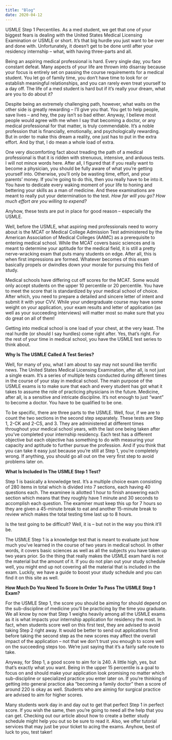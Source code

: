 ```yaml
---
title: "Blog"
date: 2020-04-12
---
```


USMLE Step 1 Percentiles. As a med student, we get that one of your biggest fears is dealing with the United States Medical Licensing Examination or USMLE or short. It’s that big hurdle you just want to be over and done with. Unfortunately, it doesn’t get to be done until after your residency internship – what, with having three-parts and all.

Being an aspiring medical professional is hard. Every single day, you face constant defeat. Many aspects of your life are thrown into disarray because your focus is entirely set on passing the course requirements for a medical student. You let go of family time, you don’t have time to look for or establish meaningful relationships, and you can rarely even treat yourself to a day off. The life of a med student is hard but if it’s really your dream, what are you to do about it?

Despite being an extremely challenging path, however, what waits on the other side is greatly rewarding – I’ll give you that. You get to help people, save lives – and hey, the pay isn’t so bad either. Anyway, I believe most people would agree with me when I say that becoming a doctor, or any medical professional for that matter, is truly commendable. It’s a noble profession that is financially, emotionally, and psychologically rewarding. But in order to make this dream a reality, one just has to put in the extra effort. And by that, I do mean a whole load of extra.

One very discomforting fact about treading the path of a medical professional is that it is ridden with strenuous, intensive, and arduous tests. I will not mince words here. After all, I figured that if you really want to become a physician, you should be fully aware of what you’re getting yourself into. Otherwise, you’ll only be wasting time, effort, and your parents’ money. If you’re going to do this, then you really have to be into it. You have to dedicate every waking moment of your life to honing and bettering your skills as a man of medicine. And these examinations are meant to really put your determination to the test. _How far will you go? How much effort are you willing to expend?_

Anyhow, these tests are put in place for good reason – especially the USMLE.

Well, before the USMLE, what aspiring med professionals need to worry about is the MCAT or Medical College Admission Test administered by the American Association of Medical Colleges (AAMC) as a prerequisite to entering medical school. While the MCAT covers basic sciences and is meant to determine your aptitude for the medical field, it is still a pretty nerve-wracking exam that puts many students on edge. After all, this is when first impressions are formed. Whatever becomes of this exam basically propels or dwindles down your morale for pursuing this field of study.

Medical schools have differing cut off scores for the MCAT. Some would only accept students on the upper 10 percentile or 20 percentile. You have to meet the score that is standardized by your medical school of choice. After which, you need to prepare a detailed and sincere letter of intent and submit it with your CVV. While your undergraduate course may have some weight on your application, your exam results and letter of application (as well as your succeeding interviews) will matter most so make sure that you do great on all of them!

Getting into medical school is one load of your chest, at the very least. The real hurdle (or should I say hurdles) come right after. Yes, that’s right. For the rest of your time in medical school, you have the USMLE test series to think about.

**Why Is The USMLE Called A Test Series?**

Well, for many of you, what I am about to say may not sound like terrific news. The United States Medical Licensing Examination, after all, is not just a single exam. It’s a series of multiple tests conducted during different times in the course of your stay in medical school. The main purpose of the USMLE exams is to make sure that each and every student has got what it takes to assume the role of practicing physicians in the future. Medicine, after all, is a sensitive and intricate discipline. It’s not enough to just “want” to become a doctor. You have to be qualified to be one.

To be specific, there are three parts to the USMLE. Well, four, if we are to count the two sections in the second step separately. These tests are Step 1, 2-CK and 2-CS, and 3. They are administered at different times throughout your medical school years, with the last one being taken after you’ve completed your internship residency. Each test has a different objective but each objective has something to do with measuring your capacity and aptitude to further pursue the profession. And if you think that you can take it easy just because you’re still at Step 1, you’re completely wrong. If anything, you should go all out on the very first step to avoid problems later on.

**What Is Included In The USMLE Step 1 Test?**

Step 1 is basically a knowledge test. It’s a multiple choice exam consisting of 280 items in total which is divided into 7 sections, each having 40 questions each. The examinee is allotted 1 hour to finish answering each section which means that they roughly have 1 minute and 30 seconds to accomplish each question. The examiner must keep this up for 7 hours so they are given a 45-minute break to eat and another 15-minute break to review which makes the total testing time last up to 8 hours.

Is the test going to be difficult? Well, it is – but not in the way you think it’ll be.

The USMLE Step 1 is a knowledge test that is meant to evaluate just how much you’ve learned in the course of two years in medical school. In other words, it covers basic sciences as well as all the subjects you have taken up two years prior. So the thing that really makes the USMLE exam hard is not the material but the amount of it. If you do not plan out your study schedule well, you might end up not covering all the material that is included in the exam. Luckily, we have a guide to boost your study schedule and you can find it on this site as well.

**How Much Do You Need To Score In Order To Pass The USMLE Step 1 Exam?**

For the USMLE Step 1, the score you should be aiming for should depend on the sub-discipline of medicine you’ll be practicing by the time you graduate. We all know by now that Step 1 weighs heavily among all the USMLE exams as it is what impacts your internship application for residency the most. In fact, when students score well on this first test, they are advised to avoid taking Step 2 right away. It would be better to send out applications first before taking the second step as the new scores may affect the overall impact of the application – not that we don’t trust you enough to score well on the succeeding steps too. We’re just saying that it’s a fairly safe route to take.

Anyway, for Step 1, a good score to aim for is 240. A little high, yes, but that’s exactly what you want. Being in the upper 15 percentile is a goal to focus on and should make your application look promising no matter which sub-discipline or specialized practice you enter later on. If you’re thinking of getting into general practice aka “becoming a family doctor” then a score of around 220 is okay as well. Students who are aiming for surgical practice are advised to aim for higher scores.

Many students work day in and day out to get that perfect Step 1 in perfect score. If you wish the same, then you’re going to need all the help that you can get. Checking out our article about how to create a better study schedule might help you out so be sure to read it. Also, we offer tutorial services that may just be your ticket to acing the exams. Anyhow, best of luck to you, test taker!
